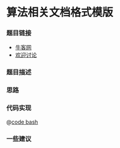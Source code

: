 # 算法相关文档格式模版




### 题目链接

- [牛客网]()
- [欢迎讨论]()

### 题目描述


### 思路

### 代码实现


@[code bash](@code/algorithm/shell/shell-5.sh)


### 一些建议